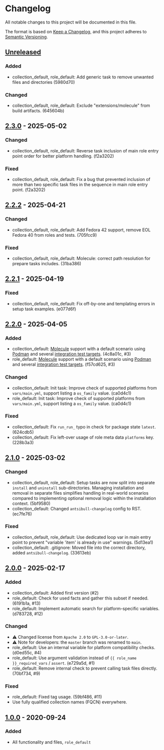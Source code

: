 # Changelog

All notable changes to this project will be documented in this file.

The format is based on [Keep a Changelog](https://keepachangelog.com/en/1.0.0/),
and this project adheres to [Semantic Versioning](https://semver.org/spec/v2.0.0.html).


## [Unreleased]

### Added

- collection_default, role_default: Add generic task to remove unwanted files and directories (5980d70)


### Changed

- collection_default, role_default: Exclude "extensions/molecule" from build artifacts. (645604b)


## [2.3.0] - 2025-05-02

### Changed

- collection_default, role_default: Reverse task inclusion of main role entry point order for better platform handling. (f2a3202)


### Fixed

- collection_default, role_default: Fix a bug that prevented inclusion of more than two specific task files in the sequence in main role entry point. (f2a3202)


## [2.2.2] - 2025-04-21

### Changed

- collection_default, role_default: Add Fedora 42 support, remove EOL Fedora 40 from roles and tests. (705fcc9)


### Fixed

- collection_default, role_default: Molecule: correct path resolution for prepare tasks includes. (31ba386)


## [2.2.1] - 2025-04-19

### Fixed

- collection_default, role_default: Fix off-by-one and templating errors in setup task examples. (e077d6f)


## [2.2.0] - 2025-04-05

### Added

- collection_default: [Molecule](https://ansible.readthedocs.io/projects/molecule/) support with a default scenario using [Podman](https://podman.io/docs/installation) and several [integration test targets](https://github.com/orgs/foundata/repositories?q=oci-*-itt). (4c8a01c, #3)
- role_default: [Molecule](https://ansible.readthedocs.io/projects/molecule/) support with a default scenario using [Podman](https://podman.io/docs/installation) and several [integration test targets](https://github.com/orgs/foundata/repositories?q=oci-*-itt). (f57cd625, #3)

### Changed

- collection_default: Init task: Improve check of supported platforms from `vars/main.yml`, support listing a `os_family` value. (ca0d4c1)
- role_default: Init task: Improve check of supported platforms from `vars/main.yml`, support listing a `os_family` value. (ca0d4c1)

### Fixed

- collection_default: Fix `run_run_` typo in check for package state `latest`. (624cdb5)
- collection_default: Fix left-over usage of role meta data `platforms` key. (228b3a3)


## [2.1.0] - 2025-03-02

### Changed

- collection_default, role_default: Setup tasks are now split into separate `install` and `uninstall` sub-directories. Managing installation and removal in separate files simplifies handling in real-world scenarios compared to implementing optional removal logic within the installation context. (5bf9580)
- collection_default: Changed `antsibull-changelog` config to RST. (ec7fe76)

### Fixed

- collection_default, role_default: Use dedicated loop var in main entry point to prevent "variable 'item' is already in use" warnings. (5d13ea1)
- collection_default: .gitignore: Moved file into the correct directory, added `antsibull-changelog`. (33613eb)


## [2.0.0] - 2025-02-17

### Added

- collection_default: Added first version (#2)
- role_default: Check for used facts and gather this subset if needed. (6191b1a, #13)
- role_default: Implement automatic search for platform-specific variables. (d783728, #12)

### Changed

- ⚠️ Changed license from `Apache 2.0` to `GPL-3.0-or-later`.
- ⚠️ Note for developers: the `master` branch was renamed to `main`.
- role_default: Use an internal variable for platform compatibility checks. (d0ed55c, #4)
- role_default: Use argument validation instead of `{{ role_name }}_required_vars` / `assert`. (e729a5d, #1)
- role_default: Remove internal check to prevent calling task files directly. (70bf734, #9)

### Fixed

- role_default: Fixed tag usage. (59bf486, #11)
- Use fully qualified collection names (FQCN) everywhere.


## [1.0.0] - 2020-09-24

### Added

- All functionality and files, `role_default`


[unreleased]: https://github.com/foundata/ansible-skeletons/compare/v2.3.0...HEAD
[2.3.0]: https://github.com/foundata/ansible-skeletons/releases/tag/v2.3.0
[2.2.2]: https://github.com/foundata/ansible-skeletons/releases/tag/v2.2.2
[2.2.1]: https://github.com/foundata/ansible-skeletons/releases/tag/v2.2.1
[2.2.0]: https://github.com/foundata/ansible-skeletons/releases/tag/v2.2.0
[2.1.0]: https://github.com/foundata/ansible-skeletons/releases/tag/v2.1.0
[2.0.0]: https://github.com/foundata/ansible-skeletons/releases/tag/v2.0.0
[1.0.0]: https://github.com/foundata/ansible-skeletons/releases/tag/v1.0.0
